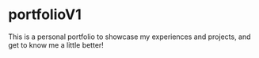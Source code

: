 # portfolioV1
This is a personal portfolio to showcase my experiences and projects, and get to know me a little better!
